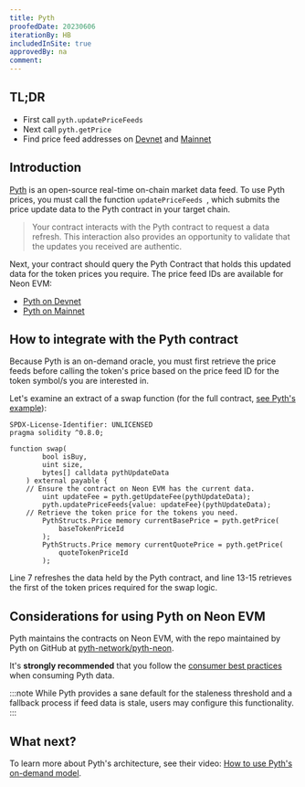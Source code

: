 ```yaml
---
title: Pyth
proofedDate: 20230606
iterationBy: HB
includedInSite: true
approvedBy: na
comment: 
---
```


## TL;DR

- First call `pyth.updatePriceFeeds`
- Next call `pyth.getPrice`
- Find price feed addresses on [Devnet](https://pyth.network/developers/price-feed-ids/#neon-evm-devnet) and [Mainnet](https://pyth.network/developers/price-feed-ids/#neon-evm-mainnet)

## Introduction

[Pyth](https://pyth.network/) is an open-source real-time on-chain market data feed. To use Pyth prices, you must call the function `updatePriceFeeds `, which submits the price update data to the Pyth contract in your target chain. 

> Your contract interacts with the Pyth contract to request a data refresh. This interaction also provides an opportunity to validate that the updates you received are authentic.

Next, your contract should query the Pyth Contract that holds this updated data for the token prices you require. The price feed IDs are available for Neon EVM:
- [Pyth on Devnet](https://pyth.network/developers/price-feed-ids/#neon-evm-devnet)
- [Pyth on Mainnet](https://pyth.network/developers/price-feed-ids/#neon-evm-mainnet)


## How to integrate with the Pyth contract

Because Pyth is an on-demand oracle, you must first retrieve the price feeds before calling the token's price based on the price feed ID for the token symbol/s you are interested in.

Let's examine an extract of a swap function (for the full contract, [see Pyth's example](https://github.com/pyth-network/pyth-crosschain/blob/main/target_chains/ethereum/examples/oracle_swap/contract/src/OracleSwap.sol)):

```SOL showLineNumbers
SPDX-License-Identifier: UNLICENSED
pragma solidity ^0.8.0;

function swap(
        bool isBuy,
        uint size,
        bytes[] calldata pythUpdateData
    ) external payable {
    // Ensure the contract on Neon EVM has the current data.
        uint updateFee = pyth.getUpdateFee(pythUpdateData);
        pyth.updatePriceFeeds{value: updateFee}(pythUpdateData);
    // Retrieve the token price for the tokens you need.
        PythStructs.Price memory currentBasePrice = pyth.getPrice(
            baseTokenPriceId
        );
        PythStructs.Price memory currentQuotePrice = pyth.getPrice(
            quoteTokenPriceId
        );
```

Line 7 refreshes the data held by the Pyth contract, and line 13-15 retrieves the first of the token prices required for the swap logic.

## Considerations for using Pyth on Neon EVM

Pyth maintains the contracts on Neon EVM, with the repo maintained by Pyth on GitHub at [pyth-network/pyth-neon](https://github.com/pyth-network/pyth-neon).

It's **strongly recommended** that you follow the [consumer best practices](https://docs.pyth.network/consumers/best-practices) when consuming Pyth data.

:::note
While Pyth provides a sane default for the staleness threshold and a fallback process if feed data is stale, users may configure this functionality.
:::

## What next?

To learn more about Pyth's architecture, see their video: [How to use Pyth's on-demand model](https://www.youtube.com/watch?v=qdwrs23Qc9g).

<!-- ### How to Deploy to Neon EVM

1. Create a `.secret` file containing the private key or mnemonic of the account you want to use to deploy the
   contracts.
2. (Optional) Edit `truffle-config.js` to add the NEON network you want to deploy to.
3. Run `truffle migrate --network neon_devnet` -->
